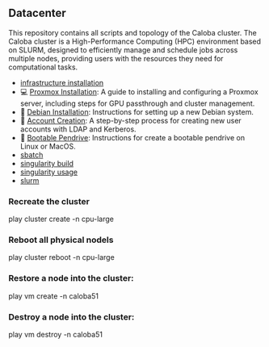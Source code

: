 ## Datacenter


This repository contains all scripts and topology of the Caloba cluster. The Caloba cluster is a High-Performance Computing (HPC) environment based on SLURM, designed to efficiently manage and schedule jobs across multiple nodes, providing users with the resources they need for computational tasks.

* [infrastructure installation](servers/README.md)
* 💻 [Proxmox Installation](docs/How_to_install_Proxmox.md): A guide to installing and configuring a Proxmox server, including steps for GPU passthrough and cluster management.
* 🐧 [Debian Installation](docs/How_to_Install_Debian.md): Instructions for setting up a new Debian system.
* 🔑 [Account Creation](docs/How_to_create_account.md): A step-by-step process for creating new user accounts with LDAP and Kerberos.
* 💾 [Bootable Pendrive](docs/How_to_create_bootable_pendrive.md): Instructions for create a bootable pendrive on Linux or MacOS.
* [sbatch](docs/How_to_use_sbatch.md)
* [singularity build](docs/How_to_build_a_singularity_image.md)
* [singularity usage](docs/How_to_use_singularity.md)
* [slurm](docs/How_to_use_slurm.md)



### Recreate the cluster

play cluster create -n cpu-large

### Reboot all physical nodels

play cluster reboot -n cpu-large

### Restore a node into the cluster:

play vm create -n caloba51

### Destroy a node into the cluster:

play vm destroy -n caloba51

